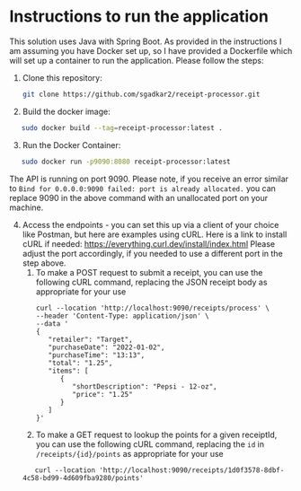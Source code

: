 # Instructions to run the application
This solution uses Java with Spring Boot. As provided in the instructions I am assuming you have Docker set up, so I have provided a Dockerfile which will set up a container to run the application. Please follow the steps:

1. Clone this repository:
    ```bash
    git clone https://github.com/sgadkar2/receipt-processor.git
    ```

2) Build the docker image:
```bash
   sudo docker build --tag=receipt-processor:latest .
```

3) Run the Docker Container:
```bash
   sudo docker run -p9090:8080 receipt-processor:latest
```

The API is running on port 9090. Please note, if you receive an error similar to `Bind for 0.0.0.0:9090 failed: port is already allocated.` you can replace 9090 in the above command with an unallocated port on your machine.

4) Access the endpoints - you can set this up via a client of your choice like Postman, but here are examples using cURL. Here is a link to install cURL if needed: https://everything.curl.dev/install/index.html
   Please adjust the port accordingly, if you needed to use a different port in the step above.
   1. To make a POST request to submit a receipt, you can use the following cURL command, replacing the JSON receipt body as appropriate for your use 
      ```shell
      curl --location 'http://localhost:9090/receipts/process' \
      --header 'Content-Type: application/json' \
      --data '
      {
         "retailer": "Target",
         "purchaseDate": "2022-01-02",
         "purchaseTime": "13:13",
         "total": "1.25",
         "items": [
            {
               "shortDescription": "Pepsi - 12-oz",
               "price": "1.25"
            }
         ]
      }'
      ```
   2. To make a GET request to lookup the points for a given receiptId, you can use the following cURL command, replacing the `id` in `/receipts/{id}/points` as appropriate for your use
   ```shell
      curl --location 'http://localhost:9090/receipts/1d0f3578-8dbf-4c58-bd99-4d609fba9280/points'
      ```
